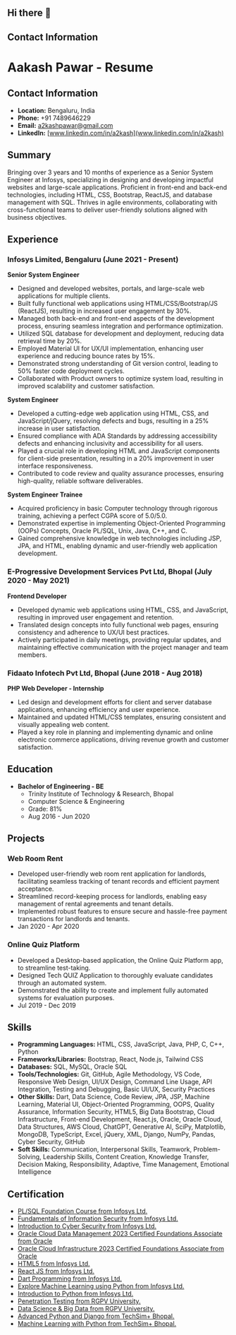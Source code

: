 ## Hi there 👋
## Contact Information
# Aakash Pawar - Resume

## Contact Information
- **Location:** Bengaluru, India
- **Phone:** +91 7489646229
- **Email:** a2kashpawar@gmail.com
- **LinkedIn:** [www.linkedin.com/in/a2kash](www.linkedin.com/in/a2kash)

## Summary
Bringing over 3 years and 10 months of experience as a Senior System Engineer at Infosys, specializing in designing and developing impactful websites and large-scale applications. Proficient in front-end and back-end technologies, including HTML, CSS, Bootstrap, ReactJS, and database management with SQL. Thrives in agile environments, collaborating with cross-functional teams to deliver user-friendly solutions aligned with business objectives.

## Experience
### Infosys Limited, Bengaluru (June 2021 - Present)
**Senior System Engineer**
- Designed and developed websites, portals, and large-scale web applications for multiple clients.
- Built fully functional web applications using HTML/CSS/Bootstrap/JS (ReactJS), resulting in increased user engagement by 30%.
- Managed both back-end and front-end aspects of the development process, ensuring seamless integration and performance optimization.
- Utilized SQL database for development and deployment, reducing data retrieval time by 20%.
- Employed Material UI for UX/UI implementation, enhancing user experience and reducing bounce rates by 15%.
- Demonstrated strong understanding of Git version control, leading to 50% faster code deployment cycles.
- Collaborated with Product owners to optimize system load, resulting in improved scalability and customer satisfaction.

**System Engineer**
- Developed a cutting-edge web application using HTML, CSS, and JavaScript/jQuery, resolving defects and bugs, resulting in a 25% increase in user satisfaction.
- Ensured compliance with ADA Standards by addressing accessibility defects and enhancing inclusivity and accessibility for all users.
- Played a crucial role in developing HTML and JavaScript components for client-side presentation, resulting in a 20% improvement in user interface responsiveness.
- Contributed to code review and quality assurance processes, ensuring high-quality, reliable software deliverables.

**System Engineer Trainee**
- Acquired proficiency in basic Computer technology through rigorous training, achieving a perfect CGPA score of 5.0/5.0.
- Demonstrated expertise in implementing Object-Oriented Programming (OOPs) Concepts, Oracle PL/SQL, Unix, Java, C++, and C.
- Gained comprehensive knowledge in web technologies including JSP, JPA, and HTML, enabling dynamic and user-friendly web application development.

### E-Progressive Development Services Pvt Ltd, Bhopal (July 2020 - May 2021)
**Frontend Developer**
- Developed dynamic web applications using HTML, CSS, and JavaScript, resulting in improved user engagement and retention.
- Translated design concepts into fully functional web pages, ensuring consistency and adherence to UX/UI best practices.
- Actively participated in daily meetings, providing regular updates, and maintaining effective communication with the project manager and team members.

### Fidaato Infotech Pvt Ltd, Bhopal (June 2018 - Aug 2018)
**PHP Web Developer - Internship**
- Led design and development efforts for client and server database applications, enhancing efficiency and user experience.
- Maintained and updated HTML/CSS templates, ensuring consistent and visually appealing web content.
- Played a key role in planning and implementing dynamic and online electronic commerce applications, driving revenue growth and customer satisfaction.

## Education
- **Bachelor of Engineering - BE**
  - Trinity Institute of Technology & Research, Bhopal
  - Computer Science & Engineering
  - Grade: 81%
  - Aug 2016 - Jun 2020

## Projects
### Web Room Rent
- Developed user-friendly web room rent application for landlords, facilitating seamless tracking of tenant records and efficient payment acceptance.
- Streamlined record-keeping process for landlords, enabling easy management of rental agreements and tenant details.
- Implemented robust features to ensure secure and hassle-free payment transactions for landlords and tenants.
- Jan 2020 - Apr 2020

### Online Quiz Platform
- Developed a Desktop-based application, the Online Quiz Platform app, to streamline test-taking.
- Designed Tech QUIZ Application to thoroughly evaluate candidates through an automated system.
- Demonstrated the ability to create and implement fully automated systems for evaluation purposes.
- Jul 2019 - Dec 2019

## Skills
- **Programming Languages:** HTML, CSS, JavaScript, Java, PHP, C, C++, Python
- **Frameworks/Libraries:** Bootstrap, React, Node.js, Tailwind CSS
- **Databases:** SQL, MySQL, Oracle SQL
- **Tools/Technologies:** Git, GitHub, Agile Methodology, VS Code, Responsive Web Design, UI/UX Design, Command Line Usage, API Integration, Testing and Debugging, Basic UI/UX, Security Practices
- **Other Skills:** Dart, Data Science, Code Review, JPA, JSP, Machine Learning, Material UI, Object-Oriented Programming, OOPS, Quality Assurance, Information Security, HTML5, Big Data Bootstrap, Cloud Infrastructure, Front-end Development, React.js, Oracle, Oracle Cloud, Data Structures, AWS Cloud, ChatGPT, Generative AI, SciPy, Matplotlib, MongoDB, TypeScript, Excel, jQuery, XML, Django, NumPy, Pandas, Cyber Security, GitHub
- **Soft Skills:** Communication, Interpersonal Skills, Teamwork, Problem-Solving, Leadership Skills, Content Creation, Knowledge Transfer, Decision Making, Responsibility, Adaptive, Time Management, Emotional Intelligence

## Certification
- [PL/SQL Foundation Course from Infosys Ltd.](https://drive.google.com/file/d/1bfVRCWT5BvmbF8QtD2rCD5GrEvC93l2B/view)
- [Fundamentals of Information Security from Infosys Ltd.](https://drive.google.com/file/d/1ae4kei2Nv_Ycs8LgWoYfH9hZ9ad138HJ/view)
- [Introduction to Cyber Security from Infosys Ltd.](https://drive.google.com/file/d/1aYINjlm6XCwE6Fi14Thi2oqchBTZRYig/view)
- [Oracle Cloud Data Management 2023 Certified Foundations Associate from Oracle](https://drive.google.com/file/d/1aXdj5zff43QsJYbEoZThVhmw77fx1jOH/view)
- [Oracle Cloud Infrastructure 2023 Certified Foundations Associate from Oracle](https://drive.google.com/file/d/1aNLLKihskK270ppYdDxEVFPNLIB2UFIN/view)
- [HTML5 from Infosys Ltd.](https://drive.google.com/file/d/1bgvEaK5ZtV-7So0JR1r8nliVro4h3-hy/view)
- [React JS from Infosys Ltd.](https://drive.google.com/file/d/1bYpZSoriCX1Qa_JxXyOqLjDDqE0aWK5W/view)
- [Dart Programming from Infosys Ltd.](https://drive.google.com/file/d/1bwZdiO5MbNJ4dP3TakfivNXvyJ0tS8Gx/view)
- [Explore Machine Learning using Python from Infosys Ltd.](https://drive.google.com/file/d/1bwqHK1RoDDuHMpMmLbOYHtDC2yg10TYB/view)
- [Introduction to Python from Infosys Ltd.](https://drive.google.com/file/d/1byM4xASASrBw6hcoHnU98YDow-gAVMfx/view)
- [Penetration Testing from RGPV University.](https://drive.google.com/file/d/147WFgZZvsKBW5wqfTd5fjXzIO1KzgHmh/view)
- [Data Science & Big Data from RGPV University.](https://drive.google.com/file/d/1c6GymBBXtVdInzzKI9BBznCqmlfKoaGW/view)
- [Advanced Python and Django from TechSim+ Bhopal.](https://drive.google.com/file/d/1c7u7laHSQi68gjNdVugoQEUEDLjp3GoY/view)
- [Machine Learning with Python from TechSim+ Bhopal.](https://drive.google.com/file/d/1c9bHgfKejhwYV1FIvzq37onsQ2Agt13g/view)
<!--
**SmartDev-531/SmartDev-531** is a ✨ _special_ ✨ repository because its `README.md` (this file) appears on your GitHub profile.

Here are some ideas to get you started:

- 🔭 I’m currently working on ...
- 🌱 I’m currently learning ...
- 👯 I’m looking to collaborate on ...
- 🤔 I’m looking for help with ...
- 💬 Ask me about ...
- 📫 How to reach me: ...
- 😄 Pronouns: ...
- ⚡ Fun fact: ...
-->
